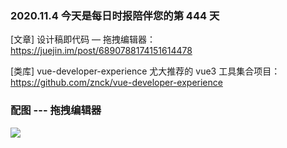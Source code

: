 ### 2020.11.4 今天是每日时报陪伴您的第 444 天

[文章] 设计稿即代码 — 拖拽编辑器：<https://juejin.im/post/6890788174151614478>

[类库] vue-developer-experience 尤大推荐的 vue3 工具集合项目：<https://github.com/znck/vue-developer-experience>

### 配图 --- 拖拽编辑器

![](https://p1-juejin.byteimg.com/tos-cn-i-k3u1fbpfcp/7d3c1493876d4a95938266b03f136d4c~tplv-k3u1fbpfcp-watermark.image)
